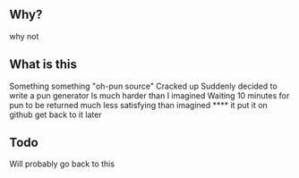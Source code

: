## Why?
why not

## What is this
Something something "oh-pun source"
Cracked up
Suddenly decided to write a pun generator
Is much harder than I imagined
Waiting 10 minutes for pun to be returned much less satisfying than imagined
**** it put it on github get back to it later

## Todo
Will probably go back to this 
